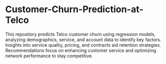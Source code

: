 # Customer-Churn-Prediction-at-Telco
This repository predicts Telco customer churn using regression models, analyzing demographics, service, and account data to identify key factors. Insights into service quality, pricing, and contracts aid retention strategies. Recommendations focus on enhancing customer service and optimizing network performance to stay competitive.
